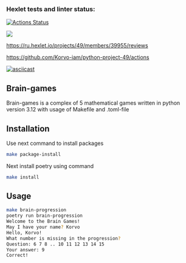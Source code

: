 ### Hexlet tests and linter status:
[![Actions Status](https://github.com/Korvo-iam/python-project-49/actions/workflows/hexlet-check.yml/badge.svg)](https://github.com/Korvo-iam/python-project-49/actions)

<a href="https://codeclimate.com/github/Korvo-iam/python-project-49/maintainability"><img src="https://api.codeclimate.com/v1/badges/1d71d580ba31029ddb01/maintainability" /></a>

https://ru.hexlet.io/projects/49/members/39955/reviews

https://github.com/Korvo-iam/python-project-49/actions

[![asciicast](https://asciinema.org/a/TxZCI1rFHQ1wB89zW5bLZeQMi.svg)](https://asciinema.org/a/TxZCI1rFHQ1wB89zW5bLZeQMi)

## Brain-games

Brain-games is a complex of 5 mathematical games written in python version 3.12 with usage of Makefile and .toml-file

## Installation

Use next command to install packages

```bash
make package-install
```

Next install poetry using command

```bash
make install
```

## Usage

```bash
make brain-progression
poetry run brain-progression
Welcome to the Brain Games!
May I have your name? Korvo
Hello, Korvo!
What number is missing in the progression?
Question: 6 7 8 .. 10 11 12 13 14 15
Your answer: 9
Correct!
```

